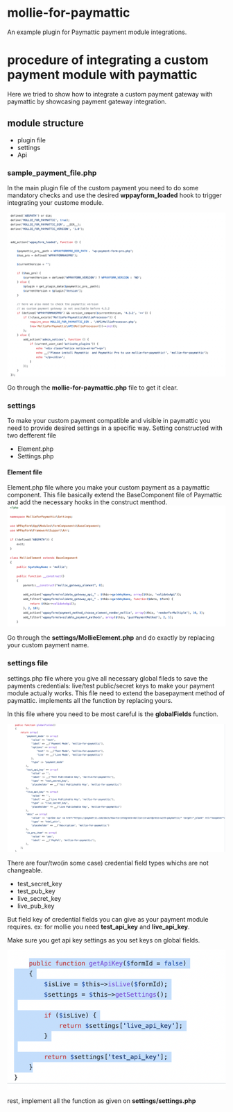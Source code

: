 # mollie-for-paymattic
An example plugin for Paymattic payment module integrations.

# procedure of integrating a custom payment module with paymattic
Here we tried to show how to integrate a custom payment gateway with paymattic by showcasing payment gateway integration.

## module structure
- plugin file
- settings
- Api

### sample_payment_file.php
In the main plugin file of the custom payment you need to do some mandatory checks and use the desired <b>wppayform_loaded</b> hook to trigger integrating your custome module. 

![base_file](base_file.png)

Go through the <b>mollie-for-paymattic.php</b> file to get it clear.


### settings
To make your custom payment compatible and visible in paymattic you need to provide desired settings in a specific way. Setting constructed with two defferent file
- Element.php
- Settings.php

#### Element file
Element.php file where you make your custom payment as a paymattic component. This file basically extend the BaseComponent file of Paymattic and add the 
necessary hooks in the construct menthod.
</br>
![construct_of_element_file](construct_of_element_file.png)

Go through the <b>settings/MollieElement.php</b> and do exactly by replacing your custom payment name.

### settings file
settings.php file where you give all necessary global fileds to save the payments credentials: live/test public/secret keys to make your payment module actually works. This file need to extend the basepayment method of paymattic. implements all the function by replacing yours.

In this file where you need to be most careful is the <b>globalFields</b> function.

![globalFields](global_fields.png)

There are four/two(in some case) credential field types whichs are not changeable.
- test_secret_key
- test_pub_key
- live_secret_key
- live_pub_key

But field key of credential fields you can give as your payment module requires. ex: for mollie you need <b>test_api_key</b> and <b>live_api_key</b>.

Make sure you get api key settings as you set keys on global fields.

![get_api_keys](api_keys.png)

rest, implement all the function as given on <b>settings/settings.php</b>


